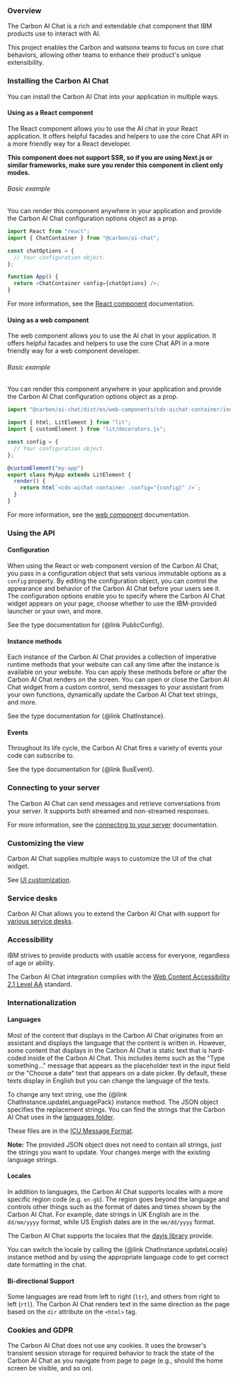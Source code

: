 ### Overview

The Carbon AI Chat is a rich and extendable chat component that IBM products use to interact with AI.

This project enables the Carbon and watsonx teams to focus on core chat behaviors, allowing other teams to enhance their product's unique extensibility.

### Installing the Carbon AI Chat

You can install the Carbon AI Chat into your application in multiple ways.

#### Using as a React component

The React component allows you to use the AI chat in your React application. It offers helpful facades and helpers to use the core Chat API in a more friendly way for a React developer.

**This component does not support SSR, so if you are using Next.js or similar frameworks, make sure you render this component in client only modes.**

###### Basic example

You can render this component anywhere in your application and provide the Carbon AI Chat configuration options object as a prop.

```javascript
import React from "react";
import { ChatContainer } from "@carbon/ai-chat";

const chatOptions = {
  // Your configuration object.
};

function App() {
  return <ChatContainer config={chatOptions} />;
}
```

For more information, see the [React component](React.md) documentation.

#### Using as a web component

The web component allows you to use the AI chat in your application. It offers helpful facades and helpers to use the core Chat API in a more friendly way for a web component developer.

###### Basic example

You can render this component anywhere in your application and provide the Carbon AI Chat configuration options object as a prop.

```typescript
import "@carbon/ai-chat/dist/es/web-components/cds-aichat-container/index.js";

import { html, LitElement } from "lit";
import { customElement } from "lit/decorators.js";

const config = {
  // Your configuration object.
};

@customElement("my-app")
export class MyApp extends LitElement {
  render() {
    return html`<cds-aichat-container .config="{config}" />`;
  }
}
```

For more information, see the [web component](WebComponent.md) documentation.

### Using the API

#### Configuration

When using the React or web component version of the Carbon AI Chat, you pass in a configuration object that sets various immutable options as a `config` property. By editing the configuration object, you can control the appearance and behavior of the Carbon AI Chat before your users see it. The configuration options enable you to specify where the Carbon AI Chat widget appears on your page, choose whether to use the IBM-provided launcher or your own, and more.

See the type documentation for {@link PublicConfig}.

#### Instance methods

Each instance of the Carbon AI Chat provides a collection of imperative runtime methods that your website can call any time after the instance is available on your website. You can apply these methods before or after the Carbon AI Chat renders on the screen. You can open or close the Carbon AI Chat widget from a custom control, send messages to your assistant from your own functions, dynamically update the Carbon AI Chat text strings, and more.

See the type documentation for {@link ChatInstance}.

#### Events

Throughout its life cycle, the Carbon AI Chat fires a variety of events your code can subscribe to.

See the type documentation for {@link BusEvent}.

### Connecting to your server

The Carbon AI Chat can send messages and retrieve conversations from your server. It supports both streamed and non-streamed responses.

For more information, see the [connecting to your server](CustomServer.md) documentation.

### Customizing the view

Carbon AI Chat supplies multiple ways to customize the UI of the chat widget.

See [UI customization](Customization.md).

### Service desks

Carbon AI Chat allows you to extend the Carbon AI Chat with support for [various service desks](CustomServiceDesks.md).

### Accessibility

IBM strives to provide products with usable access for everyone, regardless of age or ability.

The Carbon AI Chat integration complies with the [Web Content Accessibility 2.1 Level AA](https://www.w3.org/WAI/standards-guidelines/wcag/new-in-21/) standard.

### Internationalization

#### Languages

Most of the content that displays in the Carbon AI Chat originates from an assistant and displays the language that the content is written in. However, some content that displays in the Carbon AI Chat is static text that is hard-coded inside of the Carbon AI Chat. This includes items such as the "Type something..." message that appears as the placeholder text in the input field or the "Choose a date" text that appears on a date picker. By default, these texts display in English but you can change the language of the texts.

To change any text string, use the {@link ChatInstance.updateLanguagePack} instance method. The JSON object specifies the replacement strings. You can find the strings that the Carbon AI Chat uses in the [languages folder](https://github.com/carbon-design-system/carbon-ai-chat/tree/main/packages/ai-chat/src/languages).

These files are in the [ICU Message Format](http://userguide.icu-project.org/formatparse/messages).

**Note:** The provided JSON object does not need to contain all strings, just the strings you want to update. Your changes merge with the existing language strings.

#### Locales

In addition to languages, the Carbon AI Chat supports locales with a more specific region code (e.g. `en-gb`). The region goes beyond the language and controls other things such as the format of dates and times shown by the Carbon AI Chat. For example, date strings in UK English are in the `dd/mm/yyyy` format, while US English dates are in the `mm/dd/yyyy` format.

The Carbon AI Chat supports the locales that the [dayjs library](https://github.com/iamkun/dayjs/tree/dev/src/locale) provide.

You can switch the locale by calling the {@link ChatInstance.updateLocale} instance method and by using the appropriate language code to get correct date formatting in the chat.

#### Bi-directional Support

Some languages are read from left to right (`ltr`), and others from right to left (`rtl`). The Carbon AI Chat renders text in the same direction as the page based on the `dir` attribute on the `<html>` tag.

### Cookies and GDPR

The Carbon AI Chat does not use any cookies. It uses the browser's transient session storage for required behavior to track the state of the Carbon AI Chat as you navigate from page to page (e.g., should the home screen be visible, and so on).
